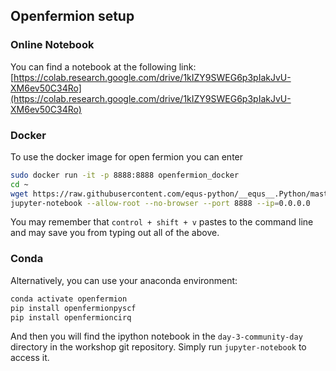 
## Openfermion setup

### Online Notebook
You can find a notebook at the following link:
[https://colab.research.google.com/drive/1kIZY9SWEG6p3pIakJvU-XM6ev50C34Ro](https://colab.research.google.com/drive/1kIZY9SWEG6p3pIakJvU-XM6ev50C34Ro)



### Docker

To use the docker image for open fermion you can enter
```bash
sudo docker run -it -p 8888:8888 openfermion_docker
cd ~
wget https://raw.githubusercontent.com/equs-python/__equs__.Python/master/day-3-community-day/openfermion/open-fermion.ipynb
jupyter-notebook --allow-root --no-browser --port 8888 --ip=0.0.0.0
```

You may remember that `control + shift + v` pastes to the command line and may save you from typing out all of the above.

### Conda

Alternatively, you can use your anaconda environment:

```bash
conda activate openfermion
pip install openfermionpyscf
pip install openfermioncirq
```

And then you will find the ipython notebook in the `day-3-community-day` directory in the workshop git repository. Simply run `jupyter-notebook` to access it.